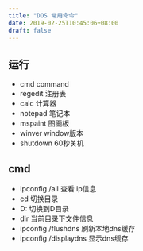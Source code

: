 ```yaml
---
title: "DOS 常用命令"
date: 2019-02-25T10:45:06+08:00
draft: false
---
```


## 运行

- cmd command
- regedit 注册表
- calc 计算器
- notepad 笔记本
- mspaint 图画板
- winver window版本
- shutdown 60秒关机


## cmd

- ipconfig /all 查看 ip信息
- cd            切换目录
- D:            切换到D目录
- dir           当前目录下文件信息
- ipconfig  /flushdns 刷新本地dns缓存
- ipconfig  /displaydns 显示dns缓存
